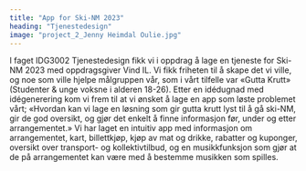 ```yaml
---
title: "App for Ski-NM 2023"
heading: "Tjenestedesign"
image: "project_2_Jenny Heimdal Oulie.jpg"
---
```


I faget IDG3002 Tjenestedesign fikk vi i oppdrag å lage en tjeneste for Ski-NM 2023 med oppdragsgiver Vind IL. Vi fikk friheten til å skape det vi ville, og noe som ville hjelpe målgruppen vår, som i vårt tilfelle var «Gutta Krutt» (Studenter & unge voksne i alderen 18-26). Etter en idédugnad med idégenerering kom vi frem til at vi ønsket å lage en app som løste problemet vårt; «Hvordan kan vi lage en løsning som gir gutta krutt lyst til å gå ski-NM, gir de god oversikt, og gjør det enkelt å finne informasjon før, under og etter arrangementet.»
Vi har laget en intuitiv app med informasjon om arrangementet, kart, billettkjøp, kjøp av mat og drikke, rabatter og kuponger, oversikt over transport- og kollektivtilbud, og en musikkfunksjon som gjør at de på arrangementet kan være med å bestemme musikken som spilles.
